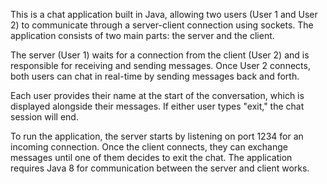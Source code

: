 This is a chat application built in Java, allowing two users (User 1 and User 2) to communicate through a server-client connection using sockets. The application consists of two main parts: the server and the client.

The server (User 1) waits for a connection from the client (User 2) and is responsible for receiving and sending messages. Once User 2 connects, both users can chat in real-time by sending messages back and forth.

Each user provides their name at the start of the conversation, which is displayed alongside their messages. If either user types "exit," the chat session will end.

To run the application, the server starts by listening on port 1234 for an incoming connection. Once the client connects, they can exchange messages until one of them decides to exit the chat. The application requires Java 8 for communication between the server and client works.
